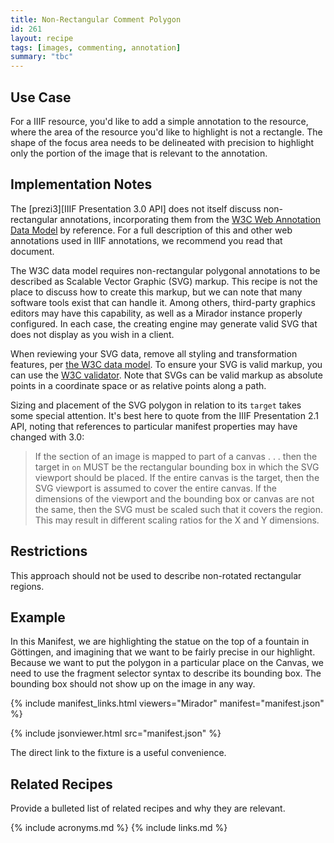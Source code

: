 ```yaml
---
title: Non-Rectangular Comment Polygon
id: 261
layout: recipe
tags: [images, commenting, annotation]
summary: "tbc"
---
```


## Use Case

For a IIIF resource, you'd like to add a simple annotation to the resource, where the area of the resource you'd like to highlight is not a rectangle. The shape of the focus area needs to be delineated with precision to highlight only the portion of the image that is relevant to the annotation.

## Implementation Notes

The [prezi3][IIIF Presentation 3.0 API] does not itself discuss non-rectangular annotations, incorporating them from the [W3C Web Annotation Data Model](http://w3.org/TR/annotation-model/) by reference. For a full description of this and other web annotations used in IIIF annotations, we recommend you read that document.

The W3C data model requires non-rectangular polygonal annotations to be described as Scalable Vector Graphic (SVG) markup. This recipe is not the place to discuss how to create this markup, but we can note that many software tools exist that can handle it. Among others, third-party graphics editors may have this capability, as well as a Mirador instance properly configured. In each case, the creating engine may generate valid SVG that does not display as you wish in a client.

When reviewing your SVG data, remove all styling and transformation features, per [the W3C data model](https://www.w3.org/TR/annotation-model/#svg-selector). To ensure your SVG is valid markup, you can use the [W3C validator](https://validator.w3.org/). Note that SVGs can be valid markup as absolute points in a coordinate space or as relative points along a path. 

Sizing and placement of the SVG polygon in relation to its `target` takes some special attention. It's best here to quote from the IIIF Presentation 2.1 API, noting that references to particular manifest properties may have changed with 3.0:
<blockquote>
If the section of an image is mapped to part of a canvas . . . then the target in <code>on</code> MUST be the rectangular bounding box in which the SVG viewport should be placed. If the entire canvas is the target, then the SVG viewport is assumed to cover the entire canvas. If the dimensions of the viewport and the bounding box or canvas are not the same, then the SVG must be scaled such that it covers the region. This may result in different scaling ratios for the X and Y dimensions.
</blockquote>

## Restrictions

This approach should not be used to describe non-rotated rectangular regions.

## Example

In this Manifest, we are highlighting the statue on the top of a fountain in Göttingen, and imagining that we want to be fairly precise in our highlight. Because we want to put the polygon in a particular place on the Canvas, we need to use the fragment selector syntax to describe its bounding box. The bounding box should not show up on the image in any way.

{% include manifest_links.html viewers="Mirador" manifest="manifest.json" %}

{% include jsonviewer.html src="manifest.json" %}

The direct link to the fixture is a useful convenience.

## Related Recipes

Provide a bulleted list of related recipes and why they are relevant.

{% include acronyms.md %}
{% include links.md %}

